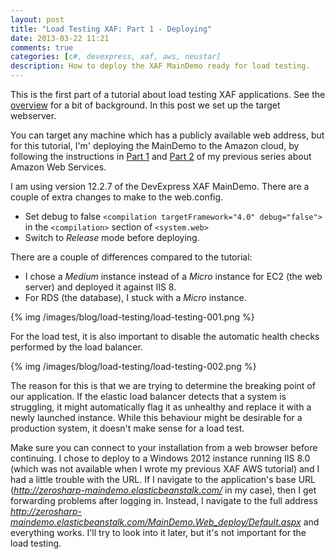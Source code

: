 ```yaml
---
layout: post
title: "Load Testing XAF: Part 1 - Deploying"
date: 2013-03-22 11:21
comments: true
categories: [c#, devexpress, xaf, aws, neustar]
description: How to deploy the XAF MainDemo ready for load testing.
---
```

This is the first part of a tutorial about load testing XAF applications. See the [overview](/load-testing-xaf-overview/) for a bit of background. In this post we set up the target webserver.

You can target any machine which has a publicly available web address, but for this tutorial, I'm' deploying the MainDemo to the Amazon cloud, by following the instructions in [Part 1](/deploy-xaf-asp-dot-net-applications-to-amazon-web-services-part-1-putting-the-database-in-the-cloud/) and [Part 2](http://blog.zerosharp.com/deploy-xaf-asp-dot-net-applications-to-amazon-web-services-part-2-publishing-maindemo/) of my previous series about Amazon Web Services.

I am using version 12.2.7 of the DevExpress XAF MainDemo. There are a couple of extra changes to make to the web.config.

* Set debug to false `<compilation targetFramework="4.0" debug="false">` in the `<compilation>` section of `<system.web>`
* Switch to _Release_ mode before deploying.

There are a couple of differences compared to the tutorial:

* I chose a _Medium_ instance instead of a _Micro_ instance for EC2 (the web server) and deployed it against IIS 8.
* For RDS (the database), I stuck with a _Micro_ instance.

{% img /images/blog/load-testing/load-testing-001.png %}

For the load test, it is also important to disable the automatic health checks performed by the load balancer. 

{% img /images/blog/load-testing/load-testing-002.png %}

The reason for this is that we are trying to determine the breaking point of our application. If the elastic load balancer detects that a system is struggling, it might automatically flag it as unhealthy and replace it with a newly launched instance. While this behaviour might be desirable for a production system, it doesn't make sense for a load test.

Make sure you can connect to your installation from a web browser before continuing. I chose to deploy to a Windows 2012 instance running IIS 8.0 (which was not available when I wrote my previous XAF AWS tutorial) and I had a little trouble with the URL. If I navigate to the application's base URL (_http://zerosharp-maindemo.elasticbeanstalk.com/_ in my case), then I get forwarding problems after logging in. Instead, I navigate to the full address _http://zerosharp-maindemo.elasticbeanstalk.com/MainDemo.Web_deploy/Default.aspx_ and everything works. I'll try to look into it later, but it's not important for the load testing.
